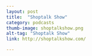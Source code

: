 ```yaml
---
layout: post
title:  "Shoptalk Show"
category: podcasts
thumb-image: shoptalkshow.png
alt-tag: "Shoptalk Show"
link: http://shoptalkshow.com/

---
```

